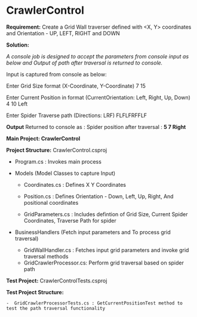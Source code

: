 # CrawlerControl

**Requirement:**
Create a Grid Wall traverser defined with <X, Y> coordinates and Orientation - UP, LEFT, RIGHT and DOWN

**Solution:**

*A console job is designed to accept the parameters from console input as below and Output of path after traversal is returned to console.*

Input is captured from console as below:

Enter Grid Size format <X Y> (X-Coordinate, Y-Coordinate)
7 15

Enter Current Position in format <X Y CurrentOrientation> (CurrentOrientation: Left, Right, Up, Down)
4 10 Left

Enter Spider Traverse path (Directions: LRF)
FLFLFRFFLF


**Output** Returned to console as :
Spider position after traversal <X Y Orientation>: **5 7 Right** 


**Main Project: CrawlerControl**

**Project Structure:**
CrawlerControl.csproj

 - Program.cs : Invokes main process

 - Models (Model Classes to capture Input)

    - Coordinates.cs : Defines X Y Coordinates

    - Position.cs : Defines Orientation - Down, Left, Up, Right, And positional coordinates

    - GridParameters.cs : Includes defintion of Grid Size, Current Spider Coordinates, Traverse Path for spider

  - BusinessHandlers (Fetch input parameters and To process grid traversal)
    
    - GridWallHandler.cs : Fetches input grid parameters and invoke grid traversal methods
    - GridCrawlerProcessor.cs: Perform grid traversal based on spider path
    
  **Test Project:** CrawlerControlTests.csproj
  
  **Test Project Structure:**
  
    -  GridCrawlerProcessorTests.cs : GetCurrentPositionTest method to test the path traversal functionality

